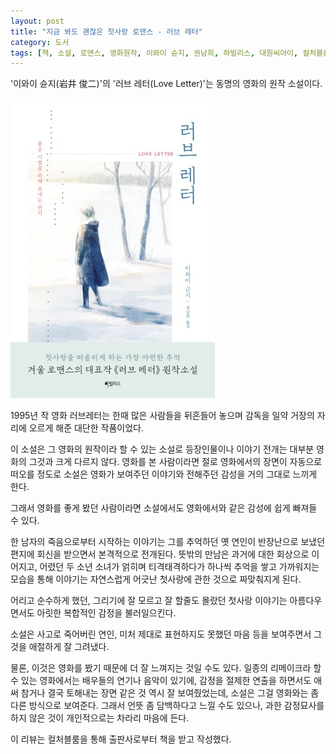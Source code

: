 ```yaml
---
layout: post
title: "지금 봐도 괜찮은 첫사랑 로맨스 - 러브 레터"
category: 도서
tags: [책, 소설, 로맨스, 영화원작, 이와이 슌지, 권남희, 하빌리스, 대원씨아이, 컬처블룸, 서평]
---
```


'이와이 슌지(岩井 俊二)'의
'러브 레터(Love Letter)'는
동명의 영화의 원작 소설이다.

![표지](/images/book/love-letter-book-h480.jpg)

1995년 작 영화 러브레터는 한때 많은 사람들을 뒤흔들어 놓으며
감독을 일약 거장의 자리에 오르게 해준 대단한 작품이었다.

이 소설은 그 영화의 원작이라 할 수 있는 소설로
등장인물이나 이야기 전개는 대부분 영화의 그것과 크게 다르지 않다.
영화를 본 사람이라면 절로 영화에서의 장면이 자동으로 떠오를 정도로
소설은 영화가 보여주던 이야기와 전해주던 감성을 거의 그대로 느끼게 한다.

그래서 영화를 좋게 봤던 사람이라면
소설에서도 영화에서와 같은 감성에 쉽게 빠져들 수 있다.

한 남자의 죽음으로부터 시작하는 이야기는
그를 추억하던 옛 연인이 반장난으로 보냈던 편지에 회신을 받으면서 본격적으로 전개된다.
뜻밖의 만남은 과거에 대한 회상으로 이어지고,
어렸던 두 소년 소녀가 얽히며 티격태격하다가
하나씩 추억을 쌓고 가까워지는 모습을 통해
이야기는 자연스럽게 어긋난 첫사랑에 관한 것으로 짜맞춰지게 된다.

어리고 순수하게 했던,
그리기에 잘 모르고 잘 할줄도 몰랐던 첫사랑 이야기는
아름다우면서도 아릿한 복합적인 감정을 불러일으킨다.

소설은 사고로 죽어버린 연인,
미처 제대로 표현하지도 못했던 마음 등을 보여주면서
그것을 애절하게 잘 그려냈다.

물론, 이것은 영화를 봤기 때문에 더 잘 느껴지는 것일 수도 있다.
일종의 리메이크라 할 수 있는 영화에서는 배우들의 연기나 음악이 있기에,
감정을 절제한 연출을 하면서도
애써 참거나 결국 토해내는 장면 같은 것 역시 잘 보여줬었는데,
소설은 그걸 영화와는 좀 다른 방식으로 보여준다.
그래서 언뜻 좀 담백하다고 느낄 수도 있으나,
과한 감정묘사를 하지 않은 것이 개인적으로는 차라리 마음에 든다.



<div class="im im-info">
이 리뷰는 컬처블룸을 통해 출판사로부터 책을 받고 작성했다.
</div>
